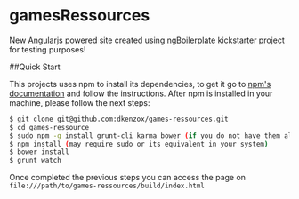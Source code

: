 # gamesRessources
New [Angularjs](https://angularjs.org/) powered site created using [ngBoilerplate](https://github.com/ngbp/ngbp) kickstarter project for testing purposes!

##Quick Start

This projects uses npm to install its dependencies, to get it go to [npm's documentation](https://docs.npmjs.com/getting-started/installing-node) and follow the instructions.
After npm is installed in your machine, please follow the next steps:

```sh
$ git clone git@github.com:dkenzox/games-ressources.git
$ cd games-ressource
$ sudo npm -g install grunt-cli karma bower (if you do not have them already)
$ npm install (may require sudo or its equivalent in your system)
$ bower install
$ grunt watch
```

Once completed the previous steps you can access the page on `file:///path/to/games-ressources/build/index.html`